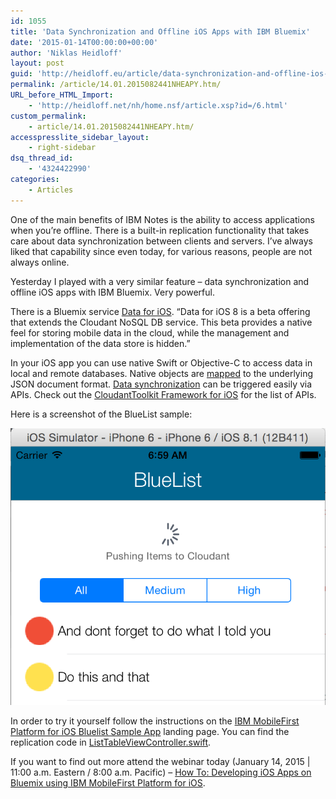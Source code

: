 ```yaml
---
id: 1055
title: 'Data Synchronization and Offline iOS Apps with IBM Bluemix'
date: '2015-01-14T00:00:00+00:00'
author: 'Niklas Heidloff'
layout: post
guid: 'http://heidloff.eu/article/data-synchronization-and-offline-ios-apps-with-ibm-bluemix/'
permalink: /article/14.01.2015082441NHEAPY.htm/
URL_before_HTML_Import:
    - 'http://heidloff.net/nh/home.nsf/article.xsp?id=/6.html'
custom_permalink:
    - article/14.01.2015082441NHEAPY.htm/
accesspresslite_sidebar_layout:
    - right-sidebar
dsq_thread_id:
    - '4324422990'
categories:
    - Articles
---
```


 One of the main benefits of IBM Notes is the ability to access applications when you’re offline. There is a built-in replication functionality that takes care about data synchronization between clients and servers. I’ve always liked that capability since even today, for various reasons, people are not always online.

 Yesterday I played with a very similar feature – data synchronization and offline iOS apps with IBM Bluemix. Very powerful.

 There is a Bluemix service [Data for iOS](https://www.ng.bluemix.net/docs/#services/data/index.html). “Data for iOS 8 is a beta offering that extends the Cloudant NoSQL DB service. This beta provides a native feel for storing mobile data in the cloud, while the management and implementation of the data store is hidden.”

 In your iOS app you can use native Swift or Objective-C to access data in local and remote databases. Native objects are [mapped](https://www.ng.bluemix.net/docs/#services/data/index.html#datamodels) to the underlying JSON document format. [Data synchronization](https://www.ng.bluemix.net/docs/#services/data/index.html#replicate) can be triggered easily via APIs. Check out the [CloudantToolkit Framework for iOS](https://www.ng.bluemix.net/docs/api/content/api/mobilefirst/ios/CloudantToolkit_api-doc/html/index.html) for the list of APIs.

 Here is a screenshot of the BlueList sample:

![image](/assets/img/2015/01/iosrep1.png)

 In order to try it yourself follow the instructions on the [IBM MobileFirst Platform for iOS Bluelist Sample App](https://hub.jazz.net/project/mobilecloud/imf-bluelist/overview) landing page. You can find the replication code in [ListTableViewController.swift](https://hub.jazz.net/project/mobilecloud/imf-bluelist/overview#https://hub.jazz.net/gerrit/plugins/gerritfs/contents/mobilecloud%252Fimf-bluelist/refs%252Fheads%252Fmaster/bluelist-swift/bluelist-swift/ListTableViewController.swift).

 If you want to find out more attend the webinar today (January 14, 2015 | 11:00 a.m. Eastern / 8:00 a.m. Pacific) – [How To: Developing iOS Apps on Bluemix using IBM MobileFirst Platform for iOS](https://event.on24.com/eventRegistration/EventLobbyServlet?target=registration.jsp&eventid=914506&sessionid=1&key=A234DBC2A8ECC132B81DB65737BD0EC3&partnerref=CL011415-IBMsocial&sourcepage=register).